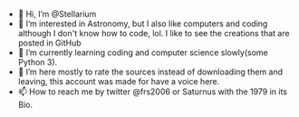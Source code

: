 - 👋 Hi, I’m @Stellarium
- 👀 I’m interested in Astronomy, but I also like computers and coding although I don't know how to code, lol. I like to see the creations that are posted in GitHub
- 🌱 I’m currently learning coding and computer science slowly(some Python 3).
- 💞️ I’m here mostly to rate the sources instead of downloading them and leaving, this account was made for have a voice here.
- 📫 How to reach me by twitter @frs2006 or Saturnus with the 1979 in its Bio.

<!---
Saturnus1979/Saturnus1979 is a ✨ special ✨ repository because its `README.md` (this file) appears on your GitHub profile.
You can click the Preview link to take a look at your changes.
--->
